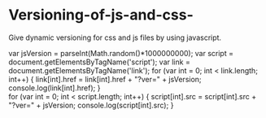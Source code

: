 # Versioning-of-js-and-css-

Give dynamic versioning for css and js files by using javascript.  




var jsVersion = parseInt(Math.random()*1000000000);
    var script = document.getElementsByTagName('script');
    var link = document.getElementsByTagName('link');
     for (var int = 0; int < link.length; int++) { 
        link[int].href = link[int].href + "?ver=" + jsVersion;
        console.log(link[int].href);
    }   
    for (var int = 0; int < script.length; int++) { 
        script[int].src = script[int].src + "?ver=" + jsVersion;
        console.log(script[int].src);
    }    
